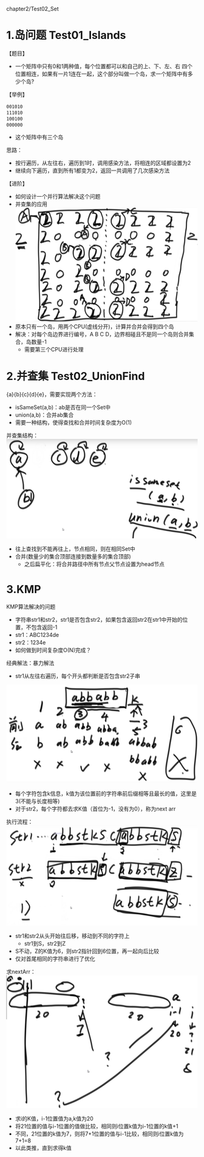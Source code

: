 chapter2/Test02_Set
# 1.岛问题 Test01_Islands
【题目】
- 一个矩阵中只有0和1两种值，每个位置都可以和自己的上、下、左、右 四个位置相连，如果有一片1连在一起，这个部分叫做一个岛，求一个矩阵中有多少个岛?

【举例】
```
001010
111010
100100
000000
```
- 这个矩阵中有三个岛

思路：
- 按行遍历，从左往右，遍历到1时，调用感染方法，将相连的区域都设置为2
- 继续向下遍历，直到所有1都变为2，返回一共调用了几次感染方法

【进阶】
- 如何设计一个并行算法解决这个问题
- 并查集的应用
![](img/并查集解决岛问题.jpg)
- 原本只有一个岛，用两个CPU(虚线分开)，计算并合并会得到四个岛
- 解决：对每个岛边界进行编号，A B C D，边界相碰且不是同一个岛则合并集合，岛数量-1
    - 需要第三个CPU进行处理


# 2.并查集 Test02_UnionFind
{a}{b}{c}{d}{e}，需要实现两个方法：
- isSameSet(a,b)：ab是否在同一个Set中
- union(a,b)：合并ab集合
- 需要一种结构，使得查找和合并时间复杂度为O(1)

并查集结构：
![](img/并查集结构.jpg)
- 往上查找到不能再往上，节点相同，则在相同Set中
- 合并(数量少的集合顶部连接到数量多的集合顶部)
    - 之后扁平化：将合并路径中所有节点父节点设置为head节点

# 3.KMP
KMP算法解决的问题
- 字符串str1和str2，str1是否包含str2，如果包含返回str2在str1中开始的位置，不包含返回-1
- str1：ABC1234de
- str2：1234e
- 如何做到时间复杂度O(N)完成？

经典解法：暴力解法
- str1从左往右遍历，每个开头都判断是否包含str2子串

![](img/相等且最长的字符串.jpg)
- 每个字符包含k信息，k值为该位置前的字符串前后缀相等且最长的值，这里是3(不能与长度相等)
- 对于str2，每个字符都去求K值（首位为-1，没有为0），称为next arr

执行流程：
![](img/KMP运行原理.jpg)
- str1和str2从头开始往后移，移动到不同的字符上
    - str1到S，str2到Z
- S不动，Z的K值为6，则str2指针回到6位置，再一起向后比较
- 仅对首尾相同的字符串进行了优化

求nextArr：
![](img/NextArr求解.jpg)
- 求i的K值，i-1位置值为a,k值为20
- 将21位置的值与i-1位置的值做比较，相同则i位置k值为i-1位置的k值+1
- 不同，21位置的k值为7，则将7+1位置的值与i-1比较，相同则i位置k值为7+1=8
- 以此类推，直到求得k值
